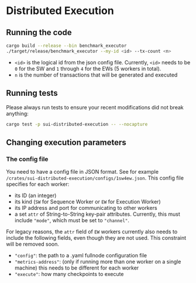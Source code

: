 # Distributed Execution

## Running the code

```bash
cargo build --release --bin benchmark_executor
./target/release/benchmark_executor --my-id <id> --tx-count <n>
```

- `<id>` is the logical id from the json config file. Currently, `<id>` needs to be `0` for the SW and `1` through `4` for the EWs (5 workers in total).
- `n` is the number of transactions that will be generated and executed

## Running tests

Please always run tests to ensure your recent modifications did not break anything:

```bash
cargo test -p sui-distributed-execution -- --nocapture
```

## Changing execution parameters

### The config file

You need to have a config file in JSON format. See for example `/crates/sui-distributed-execution/configs/1sw4ew.json`.
This config file specifies for each worker:

- its ID (an integer)
- its kind (`SW` for Sequence Worker or `EW` for Execution Worker)
- its IP address and port for communicating to other workers
- a set `attr` of String-to-String key-pair attributes. Currently, this must include `"mode"`, which must be set to `"channel"`.

For legacy reasons, the `attr` field of `EW` workers currently also needs to include the following fields, even though they are not used. This constraint will be removed soon.

- `"config"`: the path to a .yaml fullnode configuration file
- `"metrics-address"`: (only if running more than one worker on a single machine) this needs to be different for each worker
- `"execute"`: how many checkpoints to execute
